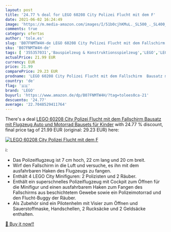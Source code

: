 ```yaml
---
layout: post
title: '24.77 % deal for LEGO 60208 City Polizei Flucht mit dem F'
date: 2021-06-02 16:24:49
image: 'https://m.media-amazon.com/images/I/51b0cjhKMuL._SL500_._SL400_.jpg'
comments: true
category: ofertas
author: 'tole.es'
slug: 'B07FNMTW4H-de LEGO 60208 City Polizei Flucht mit dem Fallschirm Bausatz...'
sku: 'B07FNMTW4H-de'
tags: [ '355357031','Bauspielzeug & Konstruktionsspielzeug','LEGO','LEGO City','Produkte','Spielzeug','lego', ]
actualPrice: 21.99 EUR
currency: EUR
price: 21.99
comparePrice: 29.23 EUR
prodname: 'LEGO 60208 City Polizei Flucht mit dem Fallschirm  Bausatz mit Flugzeug  Auto und Motorrad  Bausets für Kinder'
country: 'de'
flag: '🇩🇪'
brand: 'LEGO'
buyurl: 'https://www.amazon.de/dp/B07FNMTW4H/?tag=tolees0ca-21'
descuento: '24.77'
average: '22.7048529411764'
---
```


There's a deal [LEGO 60208 City Polizei Flucht mit dem Fallschirm  Bausatz mit Flugzeug  Auto und Motorrad  Bausets für Kinder](https://www.amazon.de/dp/B07FNMTW4H/?tag=tolees0ca-21)  with  24.77 % discount, final price tag of  21.99 EUR (original: 29.23 EUR) here:

[![LEGO 60208 City Polizei Flucht mit dem F](https://m.media-amazon.com/images/I/51b0cjhKMuL._SL500_._SL400_.jpg)](https://www.amazon.de/dp/B07FNMTW4H/?tag=tolees0ca-21)

ℹ️:

- Das Polizeiflugzeug ist 7 cm hoch, 22 cm lang und 20 cm breit.
- Wirf den Fallschirm in die Luft und versuche, es ihn mit dem ausfahrbaren Haken des Flugzeugs zu fangen.
- Enthält 4 LEGO City Minifiguren: 2 Polizisten und 2 Räuber.
- Enthält ein superschnelles Polizeiflugzeug mit Cockpit zum Öffnen für die Minifigur und einen ausfahrbarem Haken zum Fangen des Fallschirms aus beschichtetem Gewebe sowie ein Polizeimotorrad und den Flucht-Buggy der Räuber.
- Als Zubehör sind ein Pilotenhelm mit Visier zum Öffnen und Sauerstoffmaske, Handschellen, 2 Rucksäcke und 2 Geldsäcke enthalten.

[🛒 Buy it now!!](https://www.amazon.de/dp/B07FNMTW4H/?tag=tolees0ca-21)
